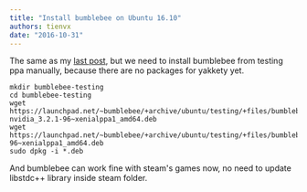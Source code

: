 ```yaml
---
title: "Install bumblebee on Ubuntu 16.10"
authors: tienvx
date: "2016-10-31"
---
```


The same as my [last post](https://tienxuanvo.wordpress.com/2016/10/30/install-bumblebee-ubuntu-16-04-1/), but we need to install bumblebee from testing ppa manually, because there are no packages for yakkety yet.

```
mkdir bumblebee-testing
cd bumblebee-testing
wget https://launchpad.net/~bumblebee/+archive/ubuntu/testing/+files/bumblebee-nvidia_3.2.1-96~xenialppa1_amd64.deb
wget https://launchpad.net/~bumblebee/+archive/ubuntu/testing/+files/bumblebee_3.2.1-96~xenialppa1_amd64.deb
sudo dpkg -i *.deb
```

And bumblebee can work fine with steam's games now, no need to update libstdc++ library inside steam folder.
